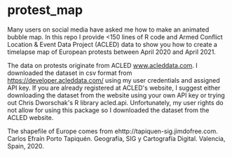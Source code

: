 # protest_map

Many users on social media have asked me how to make an animated bubble map. In this repo I provide <150 lines of R code and Armed Conflict Location & Event Data Project (ACLED) data to show you how to create a timelapse map of European protests between April 2020 and April 2021.

The data on protests originate from ACLED www.acleddata.com. I downloaded the dataset in csv format from https://developer.acleddata.com/ using my user credentials and assigned API key. If you are already registered at ACLED's website, I suggest either downloading the dataset from the website using your own API key or trying out Chris Dworschak's R library acled.api. Unfortunately, my user rights do not allow for using this package so I downloaded the dataset from the ACLED website.

The shapefile of Europe comes from ehttp://tapiquen-sig.jimdofree.com. Carlos Efraín Porto Tapiquén. Geografía, SIG y Cartografía Digital. Valencia, Spain, 2020.
